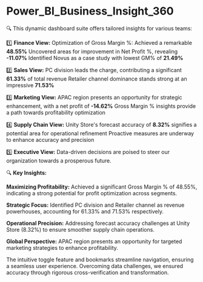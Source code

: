 # Power_BI_Business_Insight_360

🔍 This dynamic dashboard suite offers tailored insights for various teams:

1️⃣ **Finance View:**
Optimization of Gross Margin %: Achieved a remarkable **48.55%**
Uncovered areas for improvement in Net Profit %, revealing **-11.07%**
Identified Novus as a case study with lowest GM% of **21.49%**

2️⃣ **Sales View:**
PC division leads the charge, contributing a significant **61.33%** of total revenue
Retailer channel dominance stands strong at an impressive **71.53%**

3️⃣ **Marketing View:**
APAC region presents an opportunity for strategic enhancement, with a net profit of **-14.62%**
Gross Margin % insights provide a path towards profitability optimization

4️⃣ **Supply Chain View:**
Unity Store's forecast accuracy of **8.32%** signifies a potential area for operational refinement
Proactive measures are underway to enhance accuracy and precision

5️⃣ **Executive View:**
Data-driven decisions are poised to steer our organization towards a prosperous future.

🔍 **Key Insights:**

**Maximizing Profitability:** Achieved a significant Gross Margin % of 48.55%, indicating a strong potential for profit optimization across segments.

**Strategic Focus:** Identified PC division and Retailer channel as revenue powerhouses, accounting for 61.33% and 71.53% respectively.

**Operational Precision:** Addressing forecast accuracy challenges at Unity Store (8.32%) to ensure smoother supply chain operations.

**Global Perspective:** APAC region presents an opportunity for targeted marketing strategies to enhance profitability.

The intuitive toggle feature and bookmarks streamline navigation, ensuring a seamless user experience. Overcoming data challenges, we ensured accuracy through rigorous cross-verification and transformation.
